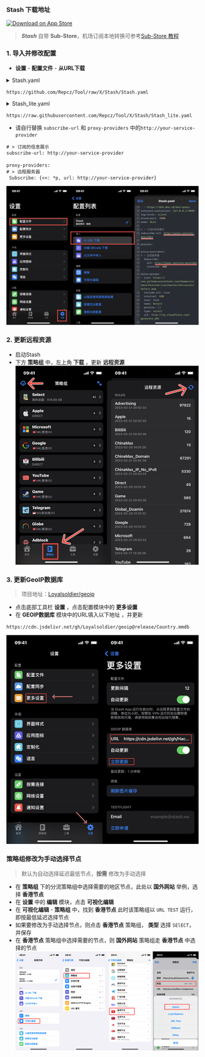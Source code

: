 
### Stash 下载地址

<a href="https://apps.apple.com/app/id1596063349"><img width="200px" alt="Download on App Store" src="https://logos-download.com/wp-content/uploads/2016/06/Download_on_the_App_Store_logo.png"/></a>  


> **_Stash_** 自带 **Sub-Store**，机场订阅本地转换可参考[Sub-Store 教程](https://www.notion.so/Sub-Store-6259586994d34c11a4ced5c406264b46)

### 1. 导入并修改配置
* **设置** - **配置文件** - **从URL下载**

<details>
  <summary>Stash.yaml</summary>

- [ ] 使用GeoSITE&GeoIP
- [x] 地区分流（香港、美国、日本、台湾、新加坡、澳大利亚、英国、印度）
- [x] 苹果、谷歌、微软、电报、推特分流
- [x] 流媒体（不支持单独分流）
- [x] 自动选择最低延迟
- [ ] 负载均衡
- [ ] 故障转移
- [x] 广告屏蔽

</details>

```
https://github.com/Repcz/Tool/raw/X/Stash/Stash.yaml
```


<details>
  <summary>Stash_lite.yaml</summary>

- [x] 使用GeoSITE&GeoIP
- [x] 地区分流（香港、美国、日本、台湾、新加坡、澳大利亚、英国、印度）
- [x] 苹果、谷歌、微软、电报、推特分流
- [x] 流媒体（不支持单独分流）
- [x] 自动选择最低延迟
- [ ] 负载均衡
- [ ] 故障转移
- [x] 广告屏蔽
- [x] 内存占用更低？

</details>

```
https://raw.githubusercontent.com/Repcz/Tool/X/Stash/Stash_lite.yaml
```

* 请自行替换 `subscribe-url` 和 `proxy-providers` 中的`http://your-service-provider`
```
# > 订阅的信息展示
subscribe-url: http://your-service-provider

proxy-providers:
# > 远程服务器
 Subscribe: {<<: *p, url: http://your-service-provider}
```
![修改配置](https://github.com/Repcz/Tool/blob/X/Stash/Photo/stash1.jpg)

### 2. 更新远程资源
* 启动Stash
* 下方 **策略组** 中，左上角 **下载** ，更新 **远程资源**
![更新资源](https://github.com/Repcz/Tool/blob/X/Stash/Photo/stash2.jpg)

### 3. 更新**GeoIP数据库**
> 项目地址：[Loyalsoldier/geoip](https://github.com/Loyalsoldier/geoip)
* 点击底部工具栏 **设置** ，点击配置模块中的 **更多设置**
* 在 **GEOIP数据库** 模块中的URL填入以下地址 ，并更新
```
https://cdn.jsdelivr.net/gh/Loyalsoldier/geoip@release/Country.mmdb
```
![3](https://github.com/Repcz/Tool/blob/X/Stash/Photo/stash3.jpg)

### 策略组修改为手动选择节点
> 默认为自动选择延迟最低节点，**按需** 修改为手动选择
* 在 **策略组** 下的分流策略组中选择需要的地区节点，此处以 **国外网站** 举例，选择 **香港节点**
* 在 **设置** 中的 **编辑** 模块，点击 **可视化编辑** 
* 在 **可视化编辑** - **策略组** 中，找到 **香港节点** 此时该策略组以 `URL TEST` 运行，即按最低延迟选择节点
* 如果要修改为手动选择节点，则点击 **香港节点** 策略组， **类型** 选择 `SElECT`，并保存
* 在 **香港节点** 策略组中选择需要的节点，则 **国外网站** 策略组走 **香港节点** 中选择的节点
![4](https://github.com/Repcz/Tool/blob/X/Stash/Photo/stash4.jpg)
